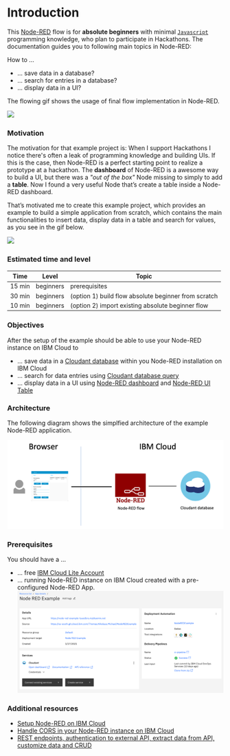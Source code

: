 # Introduction

This [Node-RED](https://nodered.org/) flow is for **absolute beginners** with minimal [`Javascript`](https://www.w3schools.com/js/DEFAULT.asp) programming knowledge, who plan to participate in Hackathons.
The documentation guides you to following main topics in Node-RED:

How to ...

* ... save data in a database?
* ... search for entries in a database?
* ... display data in a UI?

The flowing gif shows the usage of final flow implementation in Node-RED.

![](../images/absolute-beginner-example.gif)

### Motivation

The motivation for that example project is: When I support Hackathons I notice there's often a leak of programming knowledge and building UIs. If this is the case, then Node-RED is a perfect starting point to realize a prototype at a hackathon.
The **dashboard** of Node-RED is a awesome way to build a UI, but there was a _"out of the box"_ Node missing to simply to add a **table**. Now I found a very useful Node that’s create a table inside a Node-RED dashboard.

That’s motivated me to create this example project, which provides an example to build a simple application from scratch, which contains the main functionalities to insert data, display data in a table and search for values, as you see in the gif below.

![](../images/absolute-beginner-ui.gif)

### Estimated time and level

|  Time | Level | Topic |
| - | - | - |
| 15 min | beginners | prerequisites |
| 30 min | beginners | (option 1) build flow absolute beginner from scratch |
| 10 min | beginners | (option 2) import existing absolute beginner flow |

### Objectives

After the setup of the example should be able to use your Node-RED instance on IBM Cloud to

* ... save data in a [Cloudant database](https://cloud.ibm.com/docs/Cloudant?topic=Cloudant-databases) within you Node-RED installation on IBM Cloud
* ... search for data entries using [Cloudant database query](https://cloud.ibm.com/docs/Cloudant?topic=Cloudant-query)
* ... display data in a UI using [Node-RED dashboard](https://flows.nodered.org/node/node-red-dashboard) and [Node-RED UI Table](https://flows.nodered.org/node/node-red-node-ui-table)

### Architecture

The following diagram shows the simplfied architecture of the example Node-RED application. 

![](../images/simplified-architecture.png)

### Prerequisites

You should have a ...

* ... free [IBM Cloud Lite Account](https://cloud.ibm.com/docs/overview?topic=overview-quickstart_lite)
* ... running Node-RED instance on IBM Cloud created with a pre-configured Node-RED App.
![](../images/node-red-ibm-cloud-app.png)

### Additional resources

* [Setup Node-RED on IBM Cloud](https://suedbroecker.net/2020/03/09/a-short-introduction-of-the-node-red-starter-kit-on-ibm-cloud-for-hackathons/)
* [Handle CORS in your Node-RED instance on IBM Cloud](https://suedbroecker.net/2019/03/13/cors-and-node-red-using-a-simple-forward-server/)
* [REST endpoints, authentication to external API, extract data from API, customize data and CRUD](https://suedbroecker.net/2020/03/26/a-node-red-twitter-follower-flow/)
